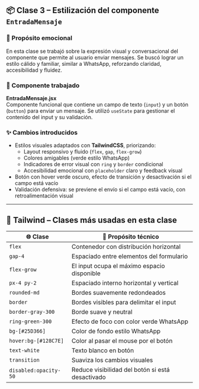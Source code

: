 

## 📦 Clase 3 – Estilización del componente `EntradaMensaje`

### 🧠 Propósito emocional
En esta clase se trabajó sobre la expresión visual y conversacional del componente que permite al usuario enviar mensajes. Se buscó lograr un estilo cálido y familiar, similar a WhatsApp, reforzando claridad, accesibilidad y fluidez.

### 🔹 Componente trabajado
**EntradaMensaje.jsx**  
Componente funcional que contiene un campo de texto (`input`) y un botón (`button`) para enviar un mensaje. Se utilizó `useState` para gestionar el contenido del input y su validación.

### ✨ Cambios introducidos
- Estilos visuales adaptados con **TailwindCSS**, priorizando:
  - Layout responsivo y fluido (`flex`, `gap`, `flex-grow`)
  - Colores amigables (verde estilo WhatsApp)
  - Indicadores de error visual con `ring` y `border` condicional
  - Accesibilidad emocional con `placeholder` claro y feedback visual
- Botón con hover verde oscuro, efecto de transición y desactivación si el campo está vacío
- Validación defensiva: se previene el envío si el campo está vacío, con retroalimentación visual

---

## 🧵 Tailwind – Clases más usadas en esta clase

| 🌐 Clase               | 🧩 Propósito técnico                       |
|------------------------|-------------------------------------------|
| `flex`                 | Contenedor con distribución horizontal    |
| `gap-4`                | Espaciado entre elementos del formulario  |
| `flex-grow`            | El input ocupa el máximo espacio disponible |
| `px-4 py-2`            | Espaciado interno horizontal y vertical   |
| `rounded-md`           | Bordes suavemente redondeados             |
| `border`               | Bordes visibles para delimitar el input   |
| `border-gray-300`      | Borde suave y neutral                     |
| `ring-green-300`       | Efecto de foco con color verde WhatsApp   |
| `bg-[#25D366]`         | Color de fondo estilo WhatsApp            |
| `hover:bg-[#128C7E]`   | Color al pasar el mouse por el botón      |
| `text-white`           | Texto blanco en botón                     |
| `transition`           | Suaviza los cambios visuales              |
| `disabled:opacity-50`  | Reduce visibilidad del botón si está desactivado |

